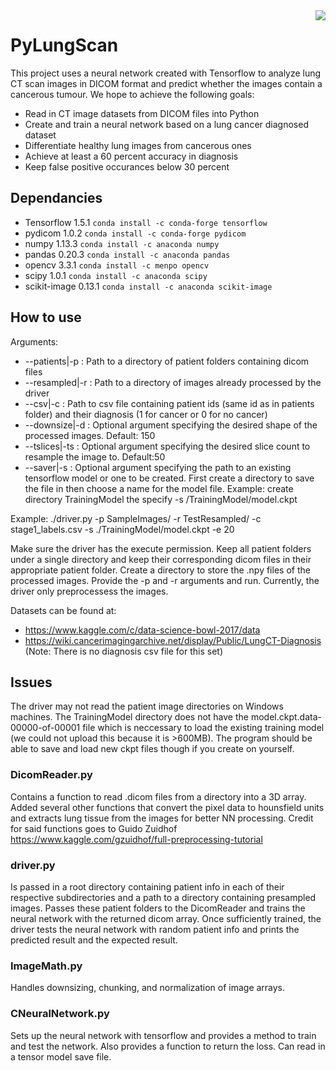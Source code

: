 <img src="https://thumb7.shutterstock.com/display_pic_with_logo/167811904/767060047/stock-photo-portrait-of-doctor-in-blue-uniform-with-his-thumbs-up-isolated-over-white-background-people-767060047.jpg" align="right"/>

# PyLungScan
This project uses a neural network created with Tensorflow to analyze lung CT 
scan images in DICOM format and predict whether the images contain a cancerous tumour.
We hope to achieve the following goals:
 * Read in CT image datasets from DICOM files into Python
 * Create and train a neural network based on a lung cancer diagnosed dataset
 * Differentiate healthy lung images from cancerous ones
 * Achieve at least a 60 percent accuracy in diagnosis
 * Keep false positive occurances below 30 percent

## Dependancies
 * Tensorflow 1.5.1 ```conda install -c conda-forge tensorflow```
 * pydicom 1.0.2 ```conda install -c conda-forge pydicom```
 * numpy 1.13.3 ```conda install -c anaconda numpy```
 * pandas 0.20.3 ```conda install -c anaconda pandas```
 * opencv 3.3.1 ```conda install -c menpo opencv```
 * scipy 1.0.1  ```conda install -c anaconda scipy```
 * scikit-image 0.13.1 ```conda install -c anaconda scikit-image ```

## How to use
Arguments:
 * --patients|-p : Path to a directory of patient folders containing dicom files
 * --resampled|-r : Path to a directory of images already processed by the driver
 * --csv|-c : Path to csv file containing patient ids (same id as in patients folder) and their diagnosis (1 for cancer or 0 for no cancer)
 * --downsize|-d : Optional argument specifying the desired shape of the processed images. Default: 150
 * --tslices|-ts : Optional argument specifying the desired slice count to resample the image to. Default:50
 * --saver|-s : Optional argument specifying the path to an existing tensorflow model or one to be created. First create a directory to save the file in then choose a name for the model file. Example: create directory TrainingModel the specify -s /TrainingModel/model.ckpt
 
 Example:
 ./driver.py -p SampleImages/ -r TestResampled/ -c stage1_labels.csv -s ./TrainingModel/model.ckpt -e 20
 
 Make sure the driver has the execute permission. Keep all patient folders under a single directory and keep their corresponding dicom files in their appropriate patient folder. Create a directory to store the .npy files of the processed images. Provide the -p and -r arguments and run. Currently, the driver only preprocessess the images.
 
 Datasets can be found at:
  * https://www.kaggle.com/c/data-science-bowl-2017/data
  * https://wiki.cancerimagingarchive.net/display/Public/LungCT-Diagnosis (Note: There is no diagnosis csv file for this set)

## Issues
The driver may not read the patient image directories on Windows machines. The TrainingModel directory does not have the model.ckpt.data-00000-of-00001 file which is neccessary to load the existing training model (we could not upload this because it is >600MB). The program should be able to save and load new ckpt files though if you create on yourself. 

### DicomReader.py
Contains a function to read .dicom files from a directory into a 3D array. Added 
several other functions that convert the pixel data to hounsfield units and extracts lung
tissue from the images for better NN processing. 
Credit for said functions goes to Guido Zuidhof https://www.kaggle.com/gzuidhof/full-preprocessing-tutorial

### driver.py
Is passed in a root directory containing patient info in each of their respective 
subdirectories and a path to a directory containing presampled images. Passes these 
patient folders to the DicomReader and trains the neural network with the returned 
dicom array. Once sufficiently trained, the driver tests the neural network with 
random patient info and prints the predicted result and the expected result.

### ImageMath.py
Handles downsizing, chunking, and normalization of image arrays.

### CNeuralNetwork.py
Sets up the neural network with tensorflow and provides a method to train and test the 
network. Also provides a function to return the loss. Can read in a tensor model save file.
